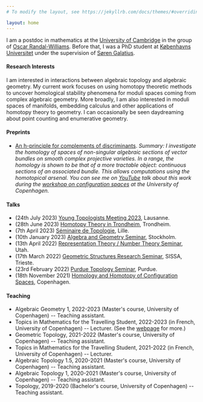 ```yaml
---
# To modify the layout, see https://jekyllrb.com/docs/themes/#overriding-theme-defaults

layout: home
---
```


I am a postdoc in mathematics at the [University of Cambridge](https://www.dpmms.cam.ac.uk/) in the group of [Oscar Randal-Williams](https://www.dpmms.cam.ac.uk/~or257/). Before that, I was a PhD student at [Københavns Universitet](https://geotop.math.ku.dk/) under the supervision of [Søren Galatius](https://sorengalatius.com/).

#### **Research Interests**
I am interested in interactions between algebraic topology and algebraic geometry. My current work focuses on using homotopy theoretic methods to uncover homological stability phenomena for moduli spaces coming from complex algebraic geometry. More broadly, I am also interested in moduli spaces of manifolds, embedding calculus and other applications of homotopy theory to geometry. I can occasionally be seen daydreaming about point counting and enumerative geometry.


#### **Preprints**

* [An h-principle for complements of discriminants](https://arxiv.org/abs/2112.00326). *Summary: I investigate the homology of spaces of non-singular algebraic sections of vector bundles on smooth complex projective varieties. In a range, the homology is shown to be that of a more tractable object: continuous sections of an associated bundle. This allows computations using the homotopical arsenal. You can see me on [YouTube](https://www.youtube.com/watch?v=y-IGGlVkj0k) talk about this work during the [workshop on configuration spaces](https://www.math.ku.dk/english/calendar/events/hhcs/) at the University of Copenhagen.*

#### **Talks**

* (24th July 2023) [Young Topologists Meeting 2023](https://ytm2023.epfl.ch/), Lausanne.
* (28th June 2023) [Homotopy Theory in Trondheim](https://folk.ntnu.no/runegha/htpyintrd.html), Trondheim.
* (7th April 2023) [Séminaire de Topologie](https://math.univ-lille.fr/detail-event/tba-alexis-aumonier), Lille.
* (10th January 2023) [Algebra and Geometry Seminar](https://www.math-stockholm.se/en/kalender/alexis-aumonier-moduli-of-embedded-hypersurfaces-1.1217940?date=2023-01-10&orgdate=2023-01-08&length=1&orglength=0), Stockholm.
* (13th April 2022) [Representation Theory / Number Theory Seminar](https://www.math.utah.edu/~bakic/seminar.html), Utah.
* (17th March 2022) [Geometric Structures Research Seminar](https://sites.google.com/view/geometric-structures/), SISSA, Trieste.
* (23rd February 2022) [Purdue Topology Seminar](https://sites.google.com/view/purduetopologyseminar/home), Purdue.
* (18th November 2021) [Homology and Homotopy of Configuration Spaces](https://www.math.ku.dk/english/calendar/events/hhcs/), Copenhagen.


#### **Teaching**

* Algebraic Geometry 1, 2022-2023 (Master's course, University of Copenhagen) -- Teaching assistant. 
* Topics in Mathematics for the Travelling Student, 2022-2023 (in French, University of Copenhagen) -- Lecturer. (See the [webpage](https://www.math.ku.dk/uddannelser/for-the-traveling-student/) for more.)
* Geometric Topology, 2021-2022 (Master's course, University of Copenhagen) -- Teaching assistant.
* Topics in Mathematics for the Travelling Student, 2021-2022 (in French, University of Copenhagen) -- Lecturer.
* Algebraic Topology 1.5, 2020-2021 (Master's course, University of Copenhagen) -- Teaching assistant.  
* Algebraic Topology 1, 2020-2021 (Master's course, University of Copenhagen) -- Teaching assistant.  
* Topology, 2019-2020 (Bachelor's course, University of Copenhagen) -- Teaching assistant.  
